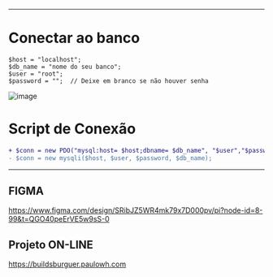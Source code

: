 ***

# Conectar ao banco

```
$host = "localhost";
$db_name = "nome do seu banco";
$user = "root";
$password = "";  // Deixe em branco se não houver senha
```

![image](https://github.com/user-attachments/assets/28462273-c8cc-4feb-8ea5-146268010ae0)

# Script de Conexão

```diff
+ $conn = new PDO("mysql:host= $host;dbname= $db_name", "$user","$password");
- $conn = new mysqli($host, $user, $password, $db_name);
```

***

## FIGMA

https://www.figma.com/design/SRibJZ5WR4mk79x7D000pv/pi?node-id=8-99&t=QGO40peErVE5w9sS-0


## Projeto ON-LINE

https://buildsburguer.paulowh.com
